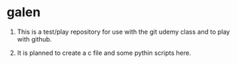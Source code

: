 # galen

1.  This is a test/play repository for use with the git udemy class and to
    play with github.

2.  It is planned to create a c file and some pythin scripts here.
